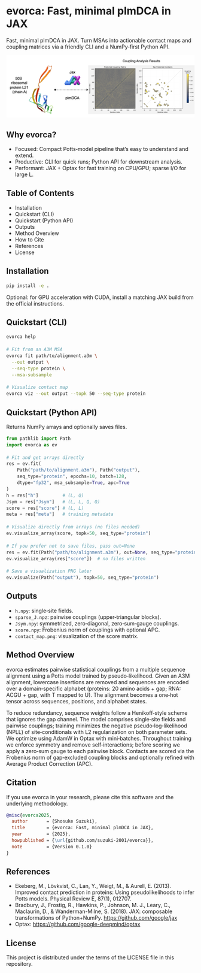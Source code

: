 # evorca: Fast, minimal plmDCA in JAX

Fast, minimal plmDCA in JAX. Turn MSAs into actionable contact maps and coupling matrices via a friendly CLI and a NumPy‑first Python API.

![evorca contact map example](md/header.png)


## Why evorca?

- Focused: Compact Potts‑model pipeline that’s easy to understand and extend.
- Productive: CLI for quick runs; Python API for downstream analysis.
- Performant: JAX + Optax for fast training on CPU/GPU; sparse I/O for large L.


## Table of Contents

- Installation
- Quickstart (CLI)
- Quickstart (Python API)
- Outputs
- Method Overview
- How to Cite
- References
- License

## Installation

```bash
pip install -e .
```

Optional: for GPU acceleration with CUDA, install a matching JAX build from the official instructions.


## Quickstart (CLI)

```bash
evorca help

# Fit from an A3M MSA
evorca fit path/to/alignment.a3m \
  --out output \
  --seq-type protein \
  --msa-subsample

# Visualize contact map
evorca viz --out output --topk 50 --seq-type protein
```


## Quickstart (Python API)
Returns NumPy arrays and optionally saves files.

```python
from pathlib import Path
import evorca as ev

# Fit and get arrays directly
res = ev.fit(
    Path("path/to/alignment.a3m"), Path("output"),
    seq_type="protein", epochs=10, batch=128,
    dtype="fp32", msa_subsample=True, apc=True
)
h = res["h"]         # (L, Q)
Jsym = res["Jsym"]   # (L, L, Q, Q)
score = res["score"] # (L, L)
meta = res["meta"]   # training metadata

# Visualize directly from arrays (no files needed)
ev.visualize_array(score, topk=50, seq_type="protein")

# If you prefer not to save files, pass out=None
res = ev.fit(Path("path/to/alignment.a3m"), out=None, seq_type="protein", epochs=1)
ev.visualize_array(res["score"])  # no files written

# Save a visualization PNG later
ev.visualize(Path("output"), topk=50, seq_type="protein")
```


## Outputs
- `h.npy`: single‑site fields.
- `sparse_J.npz`: pairwise couplings (upper‑triangular blocks).
- `Jsym.npy`: symmetrized, zero‑diagonal, zero‑sum‑gauge couplings.
- `score.npy`: Frobenius norm of couplings with optional APC.
- `contact_map.png`: visualization of the score matrix.


## Method Overview
evorca estimates pairwise statistical couplings from a multiple sequence alignment using a Potts model trained by pseudo‑likelihood. Given an A3M alignment, lowercase insertions are removed and sequences are encoded over a domain‑specific alphabet (proteins: 20 amino acids + gap; RNA: ACGU + gap, with T mapped to U). The alignment becomes a one‑hot tensor across sequences, positions, and alphabet states.

To reduce redundancy, sequence weights follow a Henikoff‑style scheme that ignores the gap channel. The model comprises single‑site fields and pairwise couplings; training minimizes the negative pseudo‑log‑likelihood (NPLL) of site‑conditionals with L2 regularization on both parameter sets. We optimize using AdamW in Optax with mini‑batches. Throughout training we enforce symmetry and remove self‑interactions; before scoring we apply a zero‑sum gauge to each pairwise block. Contacts are scored via the Frobenius norm of gap‑excluded coupling blocks and optionally refined with Average Product Correction (APC).


## Citation
If you use evorca in your research, please cite this software and the underlying methodology.

```bibtex
@misc{evorca2025,
  author       = {Shosuke Suzuki},
  title        = {evorca: Fast, minimal plmDCA in JAX},
  year         = {2025},
  howpublished = {\url{github.com/suzuki-2001/evorca}},
  note         = {Version 0.1.0}
}
```


## References
- Ekeberg, M., Lövkvist, C., Lan, Y., Weigt, M., & Aurell, E. (2013). Improved contact prediction in proteins: Using pseudolikelihoods to infer Potts models. Physical Review E, 87(1), 012707.
- Bradbury, J., Frostig, R., Hawkins, P., Johnson, M. J., Leary, C., Maclaurin, D., & Wanderman-Milne, S. (2018). JAX: composable transformations of Python+NumPy. https://github.com/google/jax
- Optax: https://github.com/google-deepmind/optax


## License
This project is distributed under the terms of the LICENSE file in this repository.
